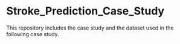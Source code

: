# Stroke_Prediction_Case_Study
This repository includes the case study and the dataset used in the following case study.
